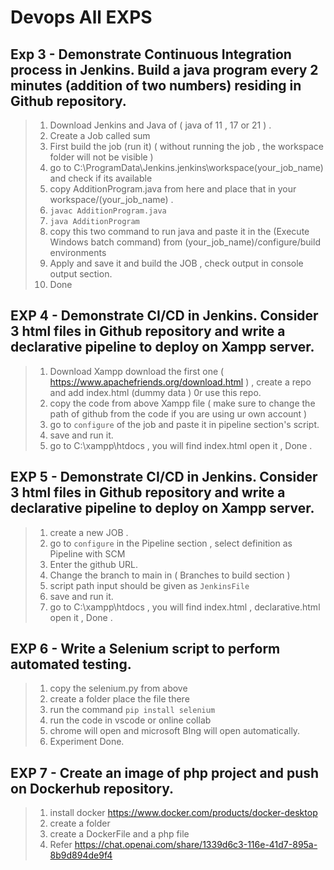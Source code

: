 # Devops All EXPS

## Exp 3 - Demonstrate Continuous Integration process in Jenkins. Build a java program every 2 minutes (addition of two numbers) residing in Github repository. 
> 1. Download Jenkins and Java of ( java of 11 , 17 or 21 ) .
> 2. Create a Job called sum
> 3. First build the job (run it) ( without running the job , the workspace folder will not be visible )
> 4. go to C:\ProgramData\Jenkins\.jenkins\workspace\(your_job_name) and check if its available
> 5. copy AdditionProgram.java from here and place that in your workspace/(your_job_name) .
> 6. `javac AdditionProgram.java`
> 7. `java AdditionProgram`
> 8.  copy this two command to run java and paste it in the (Execute Windows batch command) from  (your_job_name)/configure/build environments
> 9.  Apply and save it and build the JOB , check output in console output section.
> 10. Done

## EXP 4 - Demonstrate CI/CD in Jenkins. Consider 3 html files in Github repository and write a declarative pipeline to deploy on Xampp server.
> 1. Download Xampp download the first one ( https://www.apachefriends.org/download.html ) , create a repo and add index.html (dummy data ) 0r use this repo.
> 2. copy the code from above Xampp file ( make sure to change the path of github from the code if you are using ur own account ) 
> 3. go to `configure` of the job and paste it in pipeline section's script.
> 4. save and run it.
> 5. go to C:\xampp\htdocs , you will find index.html open it , Done .

## EXP 5 - Demonstrate CI/CD in Jenkins. Consider 3 html files in Github repository and write a declarative pipeline to deploy on Xampp server.
> 1. create a new JOB .
> 2. go to `configure` in the Pipeline section , select definition as Pipeline with SCM
> 3. Enter the github URL.
> 4. Change the branch to main in ( Branches to build section )
> 5. script path input should be given as  `JenkinsFile`
> 6. save and run it.
> 7. go to C:\xampp\htdocs , you will find index.html , declarative.html open it , Done .

## EXP 6 - Write a Selenium script to perform automated testing. 
> 1. copy the selenium.py from above
> 2. create a folder place the file there
> 3. run the command `pip install selenium`
> 4. run the code in vscode or online collab
> 5. chrome will open and microsoft BIng will open automatically.
> 6. Experiment Done.
>

## EXP 7 - Create an image of php project and push on Dockerhub repository.
> 1. install docker https://www.docker.com/products/docker-desktop
> 2. create a folder
> 3. create a DockerFile and a php file
> 4. Refer https://chat.openai.com/share/1339d6c3-116e-41d7-895a-8b9d894de9f4
